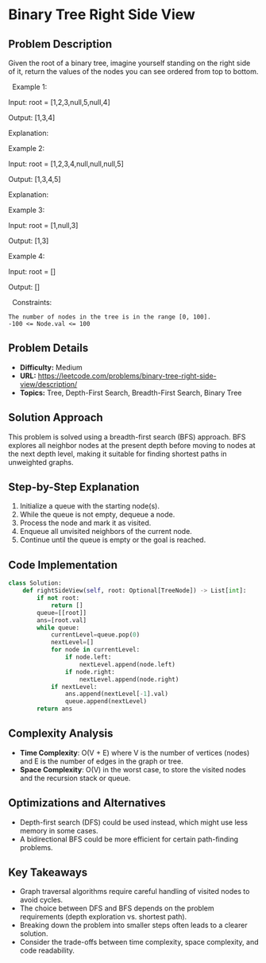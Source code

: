 # Binary Tree Right Side View

## Problem Description

Given the root of a binary tree, imagine yourself standing on the right side of it, return the values of the nodes you can see ordered from top to bottom.

 
Example 1:


Input: root = [1,2,3,null,5,null,4]

Output: [1,3,4]

Explanation:




Example 2:


Input: root = [1,2,3,4,null,null,null,5]

Output: [1,3,4,5]

Explanation:




Example 3:


Input: root = [1,null,3]

Output: [1,3]


Example 4:


Input: root = []

Output: []


 
Constraints:


	The number of nodes in the tree is in the range [0, 100].
	-100 <= Node.val <= 100

## Problem Details

- **Difficulty:** Medium
- **URL:** https://leetcode.com/problems/binary-tree-right-side-view/description/
- **Topics:** Tree, Depth-First Search, Breadth-First Search, Binary Tree

## Solution Approach

This problem is solved using a breadth-first search (BFS) approach. BFS explores all neighbor nodes at the present depth before moving to nodes at the next depth level, making it suitable for finding shortest paths in unweighted graphs.

## Step-by-Step Explanation

1. Initialize a queue with the starting node(s).
2. While the queue is not empty, dequeue a node.
3. Process the node and mark it as visited.
4. Enqueue all unvisited neighbors of the current node.
5. Continue until the queue is empty or the goal is reached.

## Code Implementation

```python
class Solution:
    def rightSideView(self, root: Optional[TreeNode]) -> List[int]:
        if not root:
            return []
        queue=[[root]]
        ans=[root.val]
        while queue:
            currentLevel=queue.pop(0)
            nextLevel=[]
            for node in currentLevel:
                if node.left:
                    nextLevel.append(node.left)
                if node.right:
                    nextLevel.append(node.right)
            if nextLevel:
                ans.append(nextLevel[-1].val)
                queue.append(nextLevel)
        return ans
```

## Complexity Analysis

- **Time Complexity**: O(V + E) where V is the number of vertices (nodes) and E is the number of edges in the graph or tree.
- **Space Complexity**: O(V) in the worst case, to store the visited nodes and the recursion stack or queue.

## Optimizations and Alternatives

- Depth-first search (DFS) could be used instead, which might use less memory in some cases.
- A bidirectional BFS could be more efficient for certain path-finding problems.


## Key Takeaways

- Graph traversal algorithms require careful handling of visited nodes to avoid cycles.
- The choice between DFS and BFS depends on the problem requirements (depth exploration vs. shortest path).
- Breaking down the problem into smaller steps often leads to a clearer solution.
- Consider the trade-offs between time complexity, space complexity, and code readability.

